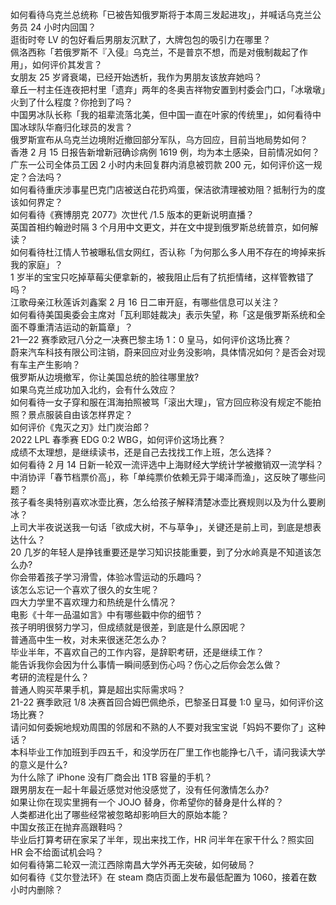 如何看待乌克兰总统称「已被告知俄罗斯将于本周三发起进攻」，并喊话乌克兰公务员 24 小时内回国？  
逛街时夸 LV 的包好看后男朋友沉默了，大牌包包的吸引力在哪里？  
佩洛西称「若俄罗斯不『入侵』乌克兰，不是普京不想，而是对俄制裁起了作用」，如何评价其发言？  
女朋友 25 岁肾衰竭，已经开始透析，我作为男朋友该放弃她吗？  
章丘一村主任连夜把村里「遗弃」两年的冬奥吉祥物安置到村委会门口，「冰墩墩」火到了什么程度？你抢到了吗？  
中国男冰队长称「我的祖辈流落北美，但中国一直在叶家的传统里」，如何看待中国冰球队华裔归化球员的发言？  
俄罗斯宣布从乌克兰边境附近撤回部分军队，乌方回应，目前当地局势如何？  
香港 2 月 15 日报告新增新冠确诊病例 1619 例，均为本土感染，目前情况如何？  
广东一公司全体员工因 2 小时内未回复群内消息被罚款 200 元，如何评价这一规定？合法吗？  
如何看待重庆涉事星巴克门店被送白花扔鸡蛋，保洁欲清理被劝阻？抵制行为的度该如何界定？  
如何看待《赛博朋克 2077》次世代 /1.5 版本的更新说明直播？  
英国首相约翰逊时隔 3 个月用中文更文，并在文中提到俄罗斯总统普京，如何解读？  
如何看待杜江情人节被曝私信女网红，否认称「为何那么多人用不存在的垮掉来拆我的家庭」？  
1 岁半的宝宝只吃掉草莓尖便拿新的，被我阻止后有了抗拒情绪，这样管教错了吗？  
江歌母亲江秋莲诉刘鑫案 2 月 16 日二审开庭，有哪些信息可以关注？  
如何看待美国奥委会主席对「瓦利耶娃裁决」表示失望，称「这是俄罗斯系统和全面不尊重清洁运动的新篇章」？  
21—22 赛季欧冠八分之一决赛巴黎主场 1：0 皇马，如何评价这场比赛？  
蔚来汽车科技有限公司注销，蔚来回应对业务没影响，具体情况如何？是否会对现有车主产生影响？  
俄罗斯从边境撤军，你让美国总统的脸往哪里放?  
如果乌克兰成功加入北约，会有什么效应？  
如何看待一女子穿和服在洱海拍照被骂「滚出大理」，官方回应称没有规定不能拍照？景点服装自由该怎样界定？  
如何评价《鬼灭之刃》灶门炭治郎？  
2022 LPL 春季赛 EDG 0:2 WBG，如何评价这场比赛？  
成绩不太理想，是继续读书，还是自己去找找工作上班，怎么选择？  
如何看待 2 月 14 日新一轮双一流评选中上海财经大学统计学被撤销双一流学科？  
中消协评「春节档票价高」，称「单纯票价依赖无异于竭泽而渔」，这反映了哪些问题？  
孩子看冬奥特别喜欢冰壶比赛，怎么给孩子解释清楚冰壶比赛规则以及为什么要刷冰？  
上司大半夜说送我一句话「欲成大树，不与草争」，关键还是前上司，到底是想表达什么？  
20 几岁的年轻人是挣钱重要还是学习知识技能重要，到了分水岭真是不知道该怎么办?  
你会带着孩子学习滑雪，体验冰雪运动的乐趣吗？  
该怎么忘记一个喜欢了很久的女生呢？  
四大力学里不喜欢理力和热统是什么情况？  
电影《十年一品温如言》中有哪些戳中你的细节？  
孩子明明很努力学习，但成绩就是很差，到底是什么原因呢？  
普通高中生一枚，对未来很迷茫怎么办？  
毕业半年，不喜欢自己的工作内容，是辞职考研，还是继续工作？  
能告诉我你会因为什么事情一瞬间感到伤心吗？伤心之后你会怎么做？  
考研的流程是什么？  
普通人购买苹果手机，算是超出实际需求吗？  
21-22 赛季欧冠 1/8 决赛首回合姆巴佩绝杀，巴黎圣日耳曼 1:0 皇马，如何评价这场比赛？  
请问如何委婉地规劝周围的邻居和不熟的人不要对我宝宝说「妈妈不要你了」这种话？  
本科毕业工作加班到手四五千，和没学历在厂里工作也能挣七八千，请问我读大学的意义是什么?  
为什么除了 iPhone 没有厂商会出 1TB 容量的手机？  
跟男朋友在一起十年最近感觉对他没感觉了，没有任何激情怎么办?  
如果让你在现实里拥有一个 JOJO 替身，你希望你的替身是什么样的？  
人类都进化出了哪些经常被忽略却影响巨大的原始本能？  
中国女孩正在抛弃高跟鞋吗？  
毕业后打算考研在家呆了半年，现出来找工作，HR 问半年在家干什么？照实回 HR 会不给面试机会吗？  
如何看待第二轮双一流江西除南昌大学外再无突破，如何破局？  
如何看待《艾尔登法环》在 steam 商店页面上发布最低配置为 1060，接着在数小时内删除？  

